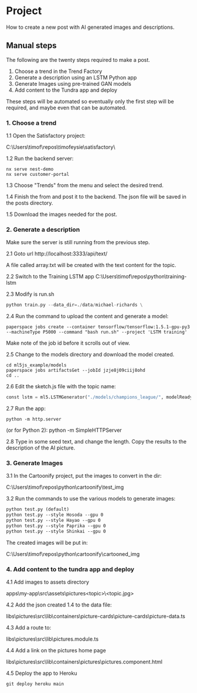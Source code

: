 # Project

How to create a new post with AI generated images and descriptions.

## Manual steps

The following are the twenty steps required to make a post.

1. Choose a trend in the Trend Factory
2. Generate a description using an LSTM Python app
3. Generate Images using pre-trained GAN models
4. Add content to the Tundra app and deploy

These steps will be automated so eventually only the first step will be required, and maybe even that can be automated.

### 1. Choose a trend

1.1 Open the Satisfactory project:

C:\Users\timof\repos\timofeysie\satisfactory\

1.2 Run the backend server:

```shell
nx serve nest-demo
nx serve customer-portal
```

1.3 Choose "Trends" from the menu and select the desired trend.

1.4 Finish the from and post it to the backend.  The json file will be saved in the posts directory.

1.5 Download the images needed for the post.

### 2. Generate a description

Make sure the server is still running from the previous step.

2.1 Goto url http://localhost:3333/api/text/<topic>

A file called array.txt will be created with the text content for the topic.

2.2 Switch to the Training LSTM app C:\Users\timof\repos\python\training-lstm

2.3 Modify is run.sh

```py
python train.py --data_dir=./data/michael-richards \
```

2.4 Run the command to upload the content and generate a model:

```shell
paperspace jobs create --container tensorflow/tensorflow:1.5.1-gpu-py3 --machineType P5000 --command "bash run.sh" --project 'LSTM training'
```

Make note of the job id before it scrolls out of view.

2.5 Change to the models directory and download the model created.

```shell
cd ml5js_example/models
paperspace jobs artifactsGet --jobId jzje8j09ciij8ohd
cd ..
```

2.6 Edit the sketch.js file with the topic name:

```py
const lstm = ml5.LSTMGenerator("./models/champions_league/", modelReady);
```

2.7 Run the app:

```shell
python -m http.server
```

(or for Python 2): python -m SimpleHTTPServer

2.8 Type in some seed text, and change the length.
Copy the results to the description of the AI picture.

### 3. Generate Images

3.1 In the Cartoonify project, put the images to convert in the dir:

C:\Users\timof\repos\python\cartoonify\test_img

3.2 Run the commands to use the various models to generate images:

```txt
python test.py (default)
python test.py --style Hosoda --gpu 0
python test.py --style Hayao --gpu 0
python test.py --style Paprika --gpu 0
python test.py --style Shinkai --gpu 0
```

The created images will be put in:

C:\Users\timof\repos\python\cartoonify\cartooned_img

### 4. Add content to the tundra app and deploy

4.1 Add images to assets directory

apps\my-app\src\assets\pictures\<topic>\\<topic.jpg>

4.2 Add the json created 1.4 to the data file:

libs\pictures\src\lib\containers\picture-cards\picture-cards\picture-data.ts

4.3 Add a route to:

libs\pictures\src\lib\pictures.module.ts

4.4 Add a link on the pictures home page

libs\pictures\src\lib\containers\pictures\pictures.component.html

4.5 Deploy the app to Heroku

```shell
git deploy heroku main
```
